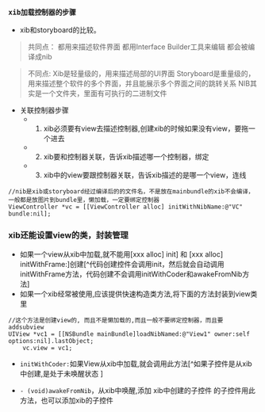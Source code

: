 ###  `xib加载控制器的步骤`
- xib和storyboard的比较。

>共同点：
都用来描述软件界面
都用Interface Builder工具来编辑
都会被编译成nib

>不同点:
Xib是轻量级的，用来描述局部的UI界面
Storyboard是重量级的，用来描述整个软件的多个界面，并且能展示多个界面之间的跳转关系
NIB其实是一个文件夹，里面有可执行的二进制文件

- 关联控制器步骤
  - 1. xib必须要有view去描述控制器,创建xib的时候如果没有view，要拖一个进去
  - 2. xib要和控制器关联，告诉xib描述哪一个控制器，绑定
  - 3. xib中的view要跟控制器关联，告诉xib描述的是哪一个view，连线

```
//nib是xib或storyboard经过编译后的的文件名，不是放在mainbundle的xib不会编译，一般都是放图片到bundle里，懒加载，一定要绑定控制器
ViewController *vc = [[ViewController alloc] initWithNibName:@"VC" bundle:nil];
```


### xib还能设置view的类，封装管理
- 如果一个view从xib中加载,就不能用[xxx alloc] init] 和 [xxx alloc] initWithFrame:]创建[^代码创建控件会调用init，然后就会自动调用initWithFrame方法，代码创建不会调用initWithCoder和awakeFromNib方法]
- 如果一个xib经常被使用,应该提供快速构造类方法,将下面的方法封装到view类里
```
//这个方法是创建view的, 而且不是懒加载的,而且一般不要绑定控制器，而且要addsubview
UIView *vc1 = [[NSBundle mainBundle]loadNibNamed:@"View1" owner:self options:nil].lastObject;
    vc.view = vc1;
```
- `initWithCoder:`如果View从xib中加载,就会调用此方法[^如果子控件是从xib中创建,是处于未唤醒状态
]

- `- (void)awakeFromNib`，从xib中唤醒,添加 xib中创建的子控件 的子控件用此方法，也可以添加xib的子控件
    

